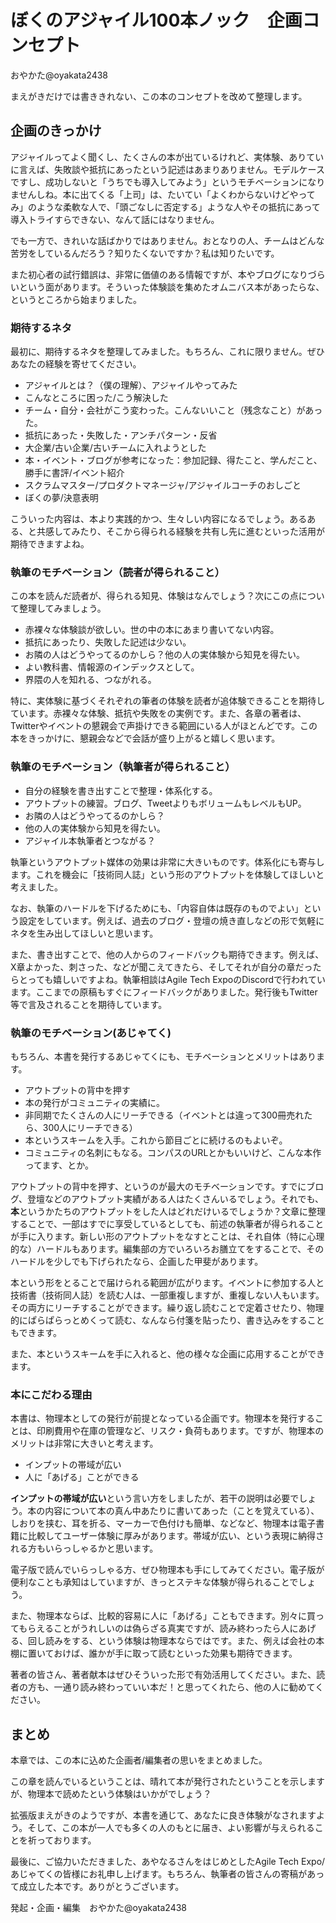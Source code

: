 # ぼくのアジャイル100本ノック　企画コンセプト

<div class="flushright">おやかた@oyakata2438</div>

まえがきだけでは書ききれない、この本のコンセプトを改めて整理します。

## 企画のきっかけ
アジャイルってよく聞くし、たくさんの本が出ているけれど、実体験、ありていに言えば、失敗談や抵抗にあったという記述はあまりありません。モデルケースですし、成功しないと「うちでも導入してみよう」というモチベーションになりませんしね。本に出てくる「上司」は、たいてい「よくわからないけどやってみ」のような柔軟な人で、「頭ごなしに否定する」ような人やその抵抗にあって導入トライすらできない、なんて話にはなりません。

でも一方で、きれいな話ばかりではありません。おとなりの人、チームはどんな苦労をしているんだろう？知りたくないですか？私は知りたいです。

また初心者の試行錯誤は、非常に価値のある情報ですが、本やブログになりづらいという面があります。そういった体験談を集めたオムニバス本があったらな、というところから始まりました。

### 期待するネタ
最初に、期待するネタを整理してみました。もちろん、これに限りません。ぜひあなたの経験を寄せてください。

* アジャイルとは？（僕の理解）、アジャイルやってみた
* こんなところに困った/こう解決した
* チーム・自分・会社がこう変わった。こんないいこと（残念なこと）があった。
* 抵抗にあった・失敗した・アンチパターン・反省
* 大企業/古い企業/古いチームに入れようとした
* 本・イベント・ブログが参考になった：参加記録、得たこと、学んだこと、勝手に書評/イベント紹介
* スクラムマスター/プロダクトマネージャ/アジャイルコーチのおしごと
* ぼくの夢/決意表明

こういった内容は、本より実践的かつ、生々しい内容になるでしょう。あるある、と共感してみたり、そこから得られる経験を共有し先に進むといった活用が期待できますよね。

### 執筆のモチベーション（読者が得られること）
この本を読んだ読者が、得られる知見、体験はなんでしょう？次にこの点について整理してみましょう。

* 赤裸々な体験談が欲しい。世の中の本にあまり書いてない内容。
* 抵抗にあったり、失敗した記述は少ない。
* お隣の人はどうやってるのかしら？他の人の実体験から知見を得たい。
* よい教科書、情報源のインデックスとして。
* 界隈の人を知れる、つながれる。

特に、実体験に基づくそれぞれの筆者の体験を読者が追体験できることを期待しています。赤裸々な体験、抵抗や失敗をの実例です。また、各章の著者は、Twitterやイベントの懇親会で声掛けできる範囲にいる人がほとんどです。この本をきっかけに、懇親会などで会話が盛り上がると嬉しく思います。

### 執筆のモチベーション（執筆者が得られること）

* 自分の経験を書き出すことで整理・体系化する。
* アウトプットの練習。ブログ、TweetよりもボリュームもレベルもUP。
* お隣の人はどうやってるのかしら？
* 他の人の実体験から知見を得たい。
* アジャイル本執筆者とつながる？

執筆というアウトプット媒体の効果は非常に大きいものです。体系化にも寄与します。これを機会に「技術同人誌」という形のアウトプットを体験してほしいと考えました。

なお、執筆のハードルを下げるためにも、「内容自体は既存のものでよい」という設定をしています。例えば、過去のブログ・登壇の焼き直しなどの形で気軽にネタを生み出してほしいと思います。

また、書き出すことで、他の人からのフィードバックも期待できます。例えば、X章よかった、刺さった、などが聞こえてきたら、そしてそれが自分の章だったらとっても嬉しいですよね。執筆相談はAgile Tech ExpoのDiscordで行われています。ここまでの原稿もすぐにフィードバックがありました。発行後もTwitter等で言及されることを期待しています。

### 執筆のモチベーション(あじゃてく)
もちろん、本書を発行するあじゃてくにも、モチベーションとメリットはあります。

* アウトプットの背中を押す
* 本の発行がコミュニティの実績に。
* 非同期でたくさんの人にリーチできる（イベントとは違って300冊売れたら、300人にリーチできる）
* 本というスキームを入手。これから節目ごとに続けるのもよいぞ。
* コミュニティの名刺にもなる。コンパスのURLとかもいいけど、こんな本作ってます、とか。

アウトプットの背中を押す、というのが最大のモチベーションです。すでにブログ、登壇などのアウトプット実績がある人はたくさんいるでしょう。それでも、**本**というかたちのアウトプットをした人はどれだけいるでしょうか？文章に整理することで、一部はすでに享受しているとしても、前述の執筆者が得られることが手に入ります。新しい形のアウトプットをなすとことは、それ自体（特に心理的な）ハードルもあります。編集部の方でいろいろお膳立てをすることで、そのハードルを少しでも下げられたなら、企画した甲斐があります。

本という形をとることで届けられる範囲が広がります。イベントに参加する人と技術書（技術同人誌）を読む人は、一部重複しますが、重複しない人もいます。その両方にリーチすることができます。繰り返し読むことで定着させたり、物理的にぱらぱらっとめくって読む、なんなら付箋を貼ったり、書き込みをすることもできます。

また、本というスキームを手に入れると、他の様々な企画に応用することができます。

### 本にこだわる理由
本書は、物理本としての発行が前提となっている企画です。物理本を発行することは、印刷費用や在庫の管理など、リスク・負荷もあります。ですが、物理本のメリットは非常に大きいと考えます。

* インプットの帯域が広い
* 人に「あげる」ことができる

**インプットの帯域が広い**という言い方をしましたが、若干の説明は必要でしょう。本の内容について本の真ん中あたりに書いてあった（ことを覚えている）、しおりを挟む、耳を折る、マーカーで色付けも簡単、などなど、物理本は電子書籍に比較してユーザー体験に厚みがあります。帯域が広い、という表現に納得される方もいらっしゃるかと思います。

電子版で読んでいらっしゃる方、ぜひ物理本も手にしてみてください。電子版が便利なことも承知はしていますが、きっとステキな体験が得られることでしょう。

また、物理本ならば、比較的容易に人に「あげる」こともできます。別々に買ってもらえることがうれしいのは偽らざる真実ですが、読み終わったら人にあげる、回し読みをする、という体験は物理本ならではです。また、例えば会社の本棚に置いておけば、誰かが手に取って読むといった効果も期待できます。

著者の皆さん、著者献本はぜひそういった形で有効活用してください。また、読者の方も、一通り読み終わっていい本だ！と思ってくれたら、他の人に勧めてください。

## まとめ
本章では、この本に込めた企画者/編集者の思いをまとめました。

この章を読んでいるということは、晴れて本が発行されたということを示しますが、物理本で読めたという体験はいかがでしょう？

拡張版まえがきのようですが、本書を通じて、あなたに良き体験がなされますよう。そして、この本が一人でも多くの人のもとに届き、よい影響が与えられることを祈っております。

最後に、ご協力いただきました、あやなるさんをはじめとしたAgile Tech Expo/あじゃてくの皆様にお礼申し上げます。もちろん、執筆者の皆さんの寄稿があって成立した本です。ありがとうございます。

<div class="flushright">発起・企画・編集　おやかた@oyakata2438</div>